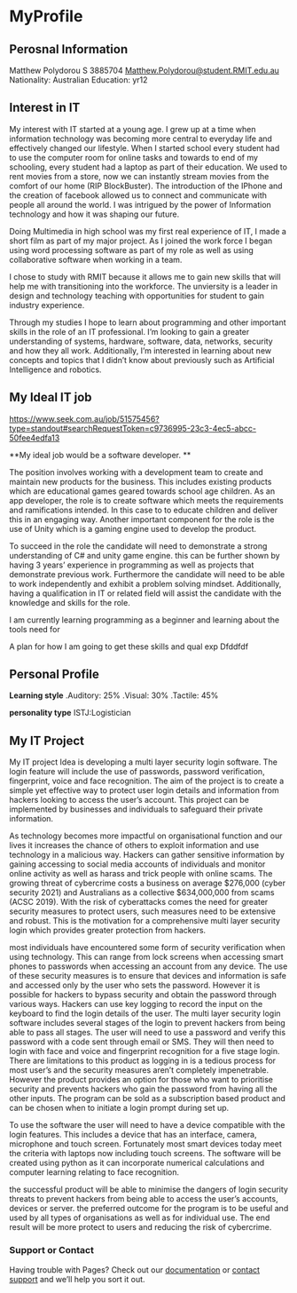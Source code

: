 # MyProfile

## Perosnal Information

Matthew Polydorou 
S 3885704
Matthew.Polydorou@student.RMIT.edu.au
Nationality: Australian
Education: yr12  

## Interest in IT

My interest with IT started at a young age. I grew up at a time when information technology was becoming more central to everyday life and effectively changed our lifestyle. When I started school every student had to use the computer room for online tasks and towards to end of my schooling, every student had a laptop as part of their education. We used to rent movies from a store, now we can instantly stream movies from the comfort of our home (RIP BlockBuster). The introduction of the IPhone and the creation of facebook allowed us to connect and communicate with people all around the world.  I was intrigued by the power of Information technology and how it was shaping our future.

Doing Multimedia in high school was my first real experience of IT, I made a short film as part of my major project. As I joined the work force I began using word processing software as part of my role as well as using collaborative software when working in a team.   

I chose to study with RMIT because it allows me to gain new skills that will help me with transitioning into the workforce. The unviersity is a leader in design and technology teaching with opportunities for student to gain industry experience.   

Through my studies I hope to learn about programming and other important skills in the role of an IT professional. I’m looking to gain a greater understanding of systems, hardware, software, data, networks, security and how they all work. Additionally, I’m interested in learning about new concepts and topics that I didn’t know about previously such as Artificial Intelligence and robotics.


## My Ideal IT job

https://www.seek.com.au/job/51575456?type=standout#searchRequestToken=c9736995-23c3-4ec5-abcc-50fee4edfa13

**My ideal job would be a software developer.
**

The position involves working with a development team to create and maintain new products for the business. This includes existing products which are educational games geared towards school age children. As an app developer, the role is to create software which meets the requirements and ramifications intended. In this case to to educate children and deliver this in an engaging way. Another important component for the role is the use of Unity which is a gaming engine used to develop the product.

To succeed in the role the candidate will need to demonstrate a strong understanding of C# and unity game engine. this can be further shown by having 3 years’ experience in programming as well as projects that demonstrate previous work. Furthermore the candidate will need to be able to work independently and exhibit a problem solving mindset. Additionally, having a qualification in IT or related field will assist the candidate with the knowledge and skills for the role.

I am currently learning programming as a beginner and learning about the tools need for

A plan for how I am going to get these skills and qual exp 
Dfddfdf

## Personal Profile

**Learning style**
.Auditory: 25%
.Visual: 30%
.Tactile: 45%

**personality type**
ISTJ:Logistician


## My IT Project 

My IT project Idea is developing a multi layer security login software. The login feature will include the use of passwords, password verification, fingerprint, voice and face recognition. The aim of the project is to create a simple yet effective way to protect user login details and information from hackers looking to access the user’s account. This project can be implemented by businesses and individuals to safeguard their private information.   

As technology becomes more impactful on organisational function and our lives it increases the chance of others to exploit information and use technology in a malicious way. Hackers can gather sensitive information by gaining accessing to social media accounts of individuals  and monitor online activity as well as harass and trick people with online scams. The growing threat of cybercrime costs a business on average $276,000 (cyber security 2021) and  Australians as a collective $634,000,000 from scams (ACSC 2019). With the risk of cyberattacks comes the need for greater security measures to protect users, such measures need to be extensive and robust. This is the motivation for a comprehensive multi layer security login which provides greater protection from hackers.      

most individuals have encountered some form of security verification when using technology. This can range from lock screens when accessing smart phones to passwords when accessing an account from any device. The use of these security measures is to ensure that devices and information is safe and accessed only by the user who sets the password. However it is possible for hackers to bypass security and obtain the password through various ways. Hackers can use key logging to record the input on the keyboard to find the login details of the user. The multi layer security login software includes several stages of the login to prevent hackers from being able to pass all stages. The user will need to use a password and verify this password with a code sent through email or SMS. They will then need to login with face and voice and fingerprint recognition for a five stage login. There are limitations to this product as logging in is a tedious process for most user’s and the security measures aren’t completely impenetrable. However the product provides an option for those who want to prioritise security and prevents hackers who gain the password from having all the other inputs. The program can be sold as a subscription based product and can be chosen when to initiate a login prompt during set up. 

To use the software the user will need to have a device compatible with the login features. This includes a device that has an interface, camera, microphone and touch screen. Fortunately most smart devices today meet the criteria with laptops now including touch screens. The software will be created using python as it can incorporate numerical calculations and computer learning relating to face recognition. 

the successful product will be able to minimise the dangers of login security threats to prevent hackers from being able to access the user’s accounts, devices or server. the preferred outcome for the program is to be useful and used by all types of organisations as well as for individual use. The end result will be more protect to users and reducing the risk of cybercrime. 
 

















































### Support or Contact

Having trouble with Pages? Check out our [documentation](https://docs.github.com/categories/github-pages-basics/) or [contact support](https://support.github.com/contact) and we’ll help you sort it out.
